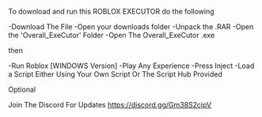 To download and run this ROBLOX EXECUTOR do the following

-Download The File
-Open your downloads folder
-Unpack the .RAR
-Open the 'Overall_ExeCutor' Folder
-Open The Overall_ExeCutor .exe

then

-Run Roblox [WINDOWS Version]
-Play Any Experience
-Press Inject
-Load a Script Either Using Your Own Script Or The Script Hub Provided

Optional

Join The Discord For Updates 
https://discord.gg/Gm38S2cjpV

